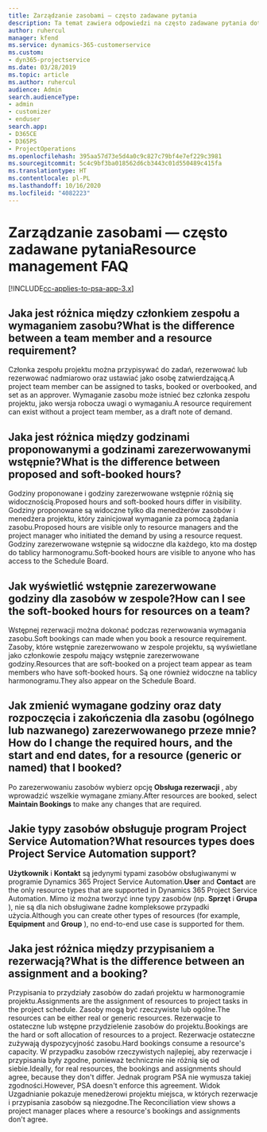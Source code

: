 ```yaml
---
title: Zarządzanie zasobami — często zadawane pytania
description: Ta temat zawiera odpowiedzi na często zadawane pytania dotyczące zarządzania zasobami.
author: ruhercul
manager: kfend
ms.service: dynamics-365-customerservice
ms.custom:
- dyn365-projectservice
ms.date: 03/28/2019
ms.topic: article
ms.author: ruhercul
audience: Admin
search.audienceType:
- admin
- customizer
- enduser
search.app:
- D365CE
- D365PS
- ProjectOperations
ms.openlocfilehash: 395aa57d73e5d4a0c9c827c79bf4e7ef229c3981
ms.sourcegitcommit: 5c4c9bf3ba018562d6cb3443c01d550489c415fa
ms.translationtype: HT
ms.contentlocale: pl-PL
ms.lasthandoff: 10/16/2020
ms.locfileid: "4082223"
---
```

# <a name="resource-management-faq"></a><span data-ttu-id="d8831-103">Zarządzanie zasobami — często zadawane pytania</span><span class="sxs-lookup"><span data-stu-id="d8831-103">Resource management FAQ</span></span>

[!INCLUDE[cc-applies-to-psa-app-3.x](../includes/cc-applies-to-psa-app-3x.md)]

## <a name="what-is-the-difference-between-a-team-member-and-a-resource-requirement"></a><span data-ttu-id="d8831-104">Jaka jest różnica między członkiem zespołu a wymaganiem zasobu?</span><span class="sxs-lookup"><span data-stu-id="d8831-104">What is the difference between a team member and a resource requirement?</span></span>

<span data-ttu-id="d8831-105">Członka zespołu projektu można przypisywać do zadań, rezerwować lub rezerwować nadmiarowo oraz ustawiać jako osobę zatwierdzającą.</span><span class="sxs-lookup"><span data-stu-id="d8831-105">A project team member can be assigned to tasks, booked or overbooked, and set as an approver.</span></span> <span data-ttu-id="d8831-106">Wymaganie zasobu może istnieć bez członka zespołu projektu, jako wersja robocza uwagi o wymaganiu.</span><span class="sxs-lookup"><span data-stu-id="d8831-106">A resource requirement can exist without a project team member, as a draft note of demand.</span></span> 

## <a name="what-is-the-difference-between-proposed-and-soft-booked-hours"></a><span data-ttu-id="d8831-107">Jaka jest różnica między godzinami proponowanymi a godzinami zarezerwowanymi wstępnie?</span><span class="sxs-lookup"><span data-stu-id="d8831-107">What is the difference between proposed and soft-booked hours?</span></span>

<span data-ttu-id="d8831-108">Godziny proponowane i godziny zarezerwowane wstępnie różnią się widocznością.</span><span class="sxs-lookup"><span data-stu-id="d8831-108">Proposed hours and soft-booked hours differ in visibility.</span></span> <span data-ttu-id="d8831-109">Godziny proponowane są widoczne tylko dla menedżerów zasobów i menedżera projektu, który zainicjował wymaganie za pomocą żądania zasobu.</span><span class="sxs-lookup"><span data-stu-id="d8831-109">Proposed hours are visible only to resource managers and the project manager who initiated the demand by using a resource request.</span></span> <span data-ttu-id="d8831-110">Godziny zarezerwowane wstępnie są widoczne dla każdego, kto ma dostęp do tablicy harmonogramu.</span><span class="sxs-lookup"><span data-stu-id="d8831-110">Soft-booked hours are visible to anyone who has access to the Schedule Board.</span></span>

## <a name="how-can-i-see-the-soft-booked-hours-for-resources-on-a-team"></a><span data-ttu-id="d8831-111">Jak wyświetlić wstępnie zarezerwowane godziny dla zasobów w zespole?</span><span class="sxs-lookup"><span data-stu-id="d8831-111">How can I see the soft-booked hours for resources on a team?</span></span>

<span data-ttu-id="d8831-112">Wstępnej rezerwacji można dokonać podczas rezerwowania wymagania zasobu.</span><span class="sxs-lookup"><span data-stu-id="d8831-112">Soft bookings can made when you book a resource requirement.</span></span> <span data-ttu-id="d8831-113">Zasoby, które wstępnie zarezerwowano w zespole projektu, są wyświetlane jako członkowie zespołu mający wstępnie zarezerwowane godziny.</span><span class="sxs-lookup"><span data-stu-id="d8831-113">Resources that are soft-booked on a project team appear as team members who have soft-booked hours.</span></span> <span data-ttu-id="d8831-114">Są one również widoczne na tablicy harmonogramu.</span><span class="sxs-lookup"><span data-stu-id="d8831-114">They also appear on the Schedule Board.</span></span>

## <a name="how-do-i-change-the-required-hours-and-the-start-and-end-dates-for-a-resource-generic-or-named-that-i-booked"></a><span data-ttu-id="d8831-115">Jak zmienić wymagane godziny oraz daty rozpoczęcia i zakończenia dla zasobu (ogólnego lub nazwanego) zarezerwowanego przeze mnie?</span><span class="sxs-lookup"><span data-stu-id="d8831-115">How do I change the required hours, and the start and end dates, for a resource (generic or named) that I booked?</span></span>

<span data-ttu-id="d8831-116">Po zarezerwowaniu zasobów wybierz opcję **Obsługa rezerwacji** , aby wprowadzić wszelkie wymagane zmiany.</span><span class="sxs-lookup"><span data-stu-id="d8831-116">After resources are booked, select **Maintain Bookings** to make any changes that are required.</span></span>

## <a name="what-resources-types-does-project-service-automation-support"></a><span data-ttu-id="d8831-117">Jakie typy zasobów obsługuje program Project Service Automation?</span><span class="sxs-lookup"><span data-stu-id="d8831-117">What resources types does Project Service Automation support?</span></span>

<span data-ttu-id="d8831-118">**Użytkownik** i **Kontakt** są jedynymi typami zasobów obsługiwanymi w programie Dynamics 365 Project Service Automation.</span><span class="sxs-lookup"><span data-stu-id="d8831-118">**User** and **Contact** are the only resource types that are supported in Dynamics 365 Project Service Automation.</span></span> <span data-ttu-id="d8831-119">Mimo iż można tworzyć inne typy zasobów (np. **Sprzęt** i **Grupa** ), nie są dla nich obsługiwane żadne kompleksowe przypadki użycia.</span><span class="sxs-lookup"><span data-stu-id="d8831-119">Although you can create other types of resources (for example, **Equipment** and **Group** ), no end-to-end use case is supported for them.</span></span>

## <a name="what-is-the-difference-between-an-assignment-and-a-booking"></a><span data-ttu-id="d8831-120">Jaka jest różnica między przypisaniem a rezerwacją?</span><span class="sxs-lookup"><span data-stu-id="d8831-120">What is the difference between an assignment and a booking?</span></span>

<span data-ttu-id="d8831-121">Przypisania to przydziały zasobów do zadań projektu w harmonogramie projektu.</span><span class="sxs-lookup"><span data-stu-id="d8831-121">Assignments are the assignment of resources to project tasks in the project schedule.</span></span> <span data-ttu-id="d8831-122">Zasoby mogą być rzeczywiste lub ogólne.</span><span class="sxs-lookup"><span data-stu-id="d8831-122">The resources can be either real or generic resources.</span></span> <span data-ttu-id="d8831-123">Rezerwacje to ostateczne lub wstępne przydzielenie zasobów do projektu.</span><span class="sxs-lookup"><span data-stu-id="d8831-123">Bookings are the hard or soft allocation of resources to a project.</span></span> <span data-ttu-id="d8831-124">Rezerwacje ostateczne zużywają dyspozycyjność zasobu.</span><span class="sxs-lookup"><span data-stu-id="d8831-124">Hard bookings consume a resource's capacity.</span></span> <span data-ttu-id="d8831-125">W przypadku zasobów rzeczywistych najlepiej, aby rezerwacje i przypisania były zgodne, ponieważ technicznie nie różnią się od siebie.</span><span class="sxs-lookup"><span data-stu-id="d8831-125">Ideally, for real resources, the bookings and assignments should agree, because they don't differ.</span></span> <span data-ttu-id="d8831-126">Jednak program PSA nie wymusza takiej zgodności.</span><span class="sxs-lookup"><span data-stu-id="d8831-126">However, PSA doesn't enforce this agreement.</span></span> <span data-ttu-id="d8831-127">Widok Uzgadnianie pokazuje menedżerowi projektu miejsca, w których rezerwacje i przypisania zasobów są niezgodne.</span><span class="sxs-lookup"><span data-stu-id="d8831-127">The Reconciliation view shows a project manager places where a resource's bookings and assignments don't agree.</span></span>
